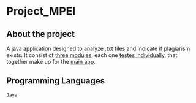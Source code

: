 # Project_MPEI

## About the project
A java application designed to analyze .txt files and indicate if plagiarism exists. It consist of [three modules](Modulos), each one [testes individually](TestesModulos), that together make up for the [main app](DemonstracaoConjunta).

## Programming Languages
`Java`
